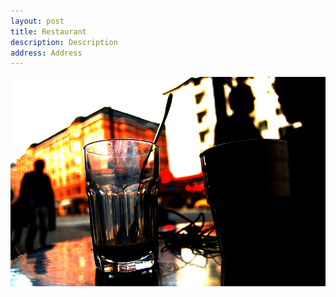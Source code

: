 ```yaml
---
layout: post
title: Restaurant
description: Description
address: Address
---
```


![Fik](photos/example.jpg)
